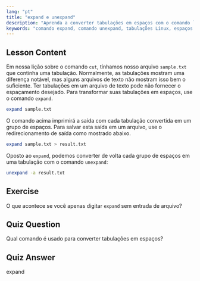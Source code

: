 ```yaml
---
lang: "pt"
title: "expand e unexpand"
description: "Aprenda a converter tabulações em espaços com o comando `expand` e espaços em tabulações com `unexpand`. Melhore a formatação de arquivos de texto com este tutorial de Linux."
keywords: "comando expand, comando unexpand, tabulações Linux, espaços Linux, formatação de texto, tutorial Linux, Linux para iniciantes, guia Linux"
---
```


## Lesson Content

Em nossa lição sobre o comando `cut`, tínhamos nosso arquivo `sample.txt` que continha uma tabulação. Normalmente, as tabulações mostram uma diferença notável, mas alguns arquivos de texto não mostram isso bem o suficiente. Ter tabulações em um arquivo de texto pode não fornecer o espaçamento desejado. Para transformar suas tabulações em espaços, use o comando `expand`.

```bash
expand sample.txt
```

O comando acima imprimirá a saída com cada tabulação convertida em um grupo de espaços. Para salvar esta saída em um arquivo, use o redirecionamento de saída como mostrado abaixo.

```bash
expand sample.txt > result.txt
```

Oposto ao `expand`, podemos converter de volta cada grupo de espaços em uma tabulação com o comando `unexpand`:

```bash
unexpand -a result.txt
```

## Exercise

O que acontece se você apenas digitar `expand` sem entrada de arquivo?

## Quiz Question

Qual comando é usado para converter tabulações em espaços?

## Quiz Answer

expand
